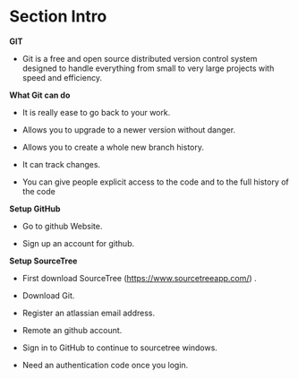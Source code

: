 # Section Intro
  
**GIT**

- Git is a free and open source distributed version control system designed to handle everything from small to very large projects with speed and efficiency.

 **What Git can do**

- It is really ease to go back to your work.

- Allows you to upgrade to a newer version without danger.

- Allows you to create a whole new branch history.

- It can track changes.

- You can give people explicit access to the code and to the full history of the code 

**Setup GitHub**

- Go to github Website.

- Sign up an account for github.

**Setup SourceTree**

- First download SourceTree (https://www.sourcetreeapp.com/) .
 
- Download Git.

- Register an atlassian email address.

- Remote an github account.

- Sign in to GitHub to continue to sourcetree windows.

- Need an authentication code once you login.